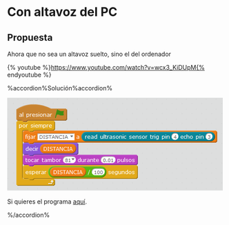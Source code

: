 
# Con altavoz del PC

## Propuesta

Ahora que no sea un altavoz suelto, sino el del ordenador

{% youtube %}https://www.youtube.com/watch?v=wcx3_KiDUpM{% endyoutube %}

%accordion%Solución%accordion%

<img src="img/parking-tambor.png" width="500" height="215" />

Si quieres el programa [aquí](http://aularagon.catedu.es/materialesaularagon2013/arduino/M3/ULTRASONIDOS-1.sb2).


%/accordion%